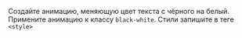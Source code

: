 Создайте анимацию, меняющую цвет текста с чёрного на белый. Примените анимацию к классу `black-white`. Стили запишите в теге `<style>`
